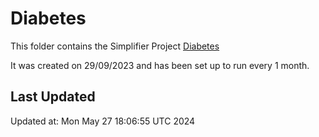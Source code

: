 # Diabetes
This folder contains the Simplifier Project [Diabetes](https://simplifier.net/diabetesinfosharing)

It was created on 29/09/2023 and has been set up to run every 1 month.

## Last Updated

Updated at: Mon May 27 18:06:55 UTC 2024
